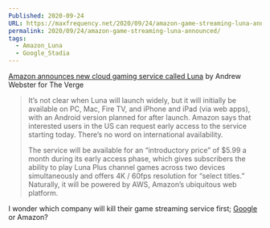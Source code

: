```yaml
---
Published: 2020-09-24
URL: https://maxfrequency.net/2020/09/24/amazon-game-streaming-luna-announced/
permalink: 2020/09/24/amazon-game-streaming-luna-announced/
tags:
  - Amazon_Luna
  - Google_Stadia
---
```

[Amazon announces new cloud gaming service called Luna](https://www.theverge.com/2020/9/24/21451371/amazon-luna-cloud-gaming-service-twitch-alexa-controller) by Andrew Webster for The Verge

> It’s not clear when Luna will launch widely, but it will initially be available on PC, Mac, Fire TV, and iPhone and iPad (via web apps), with an Android version planned for after launch. Amazon says that interested users in the US can request early access to the service starting today. There’s no word on international availability.
> 
> The service will be available for an “introductory price” of $5.99 a month during its early access phase, which gives subscribers the ability to play Luna Plus channel games across two devices simultaneously and offers 4K / 60fps resolution for “select titles.” Naturally, it will be powered by AWS, Amazon’s ubiquitous web platform.

I wonder which company will kill their game streaming service first; [Google](https://stadia.google.com/) or Amazon?
